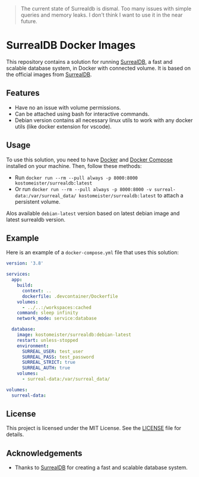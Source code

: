 > The current state of Surrealdb is dismal. Too many issues with simple queries and memory leaks. I don't think I want to use it in the near future.

# SurrealDB Docker Images

This repository contains a solution for running [SurrealDB], a fast and scalable database system, in Docker with connected volume. It is based on the official images from [SurrealDB].

## Features

- Have no an issue with volume permissions.
- Can be attached using bash for interactive commands.
- Debian version contains all necessary linux utils to work with any docker utils (like docker extension for vscode).

## Usage

To use this solution, you need to have [Docker] and [Docker Compose] installed on your machine. Then, follow these methods:

- Run `docker run --rm --pull always -p 8000:8000 kostomeister/surrealdb:latest`
- Or run `docker run --rm --pull always -p 8000:8000 -v surreal-data:/var/surreal_data/ kostomeister/surrealdb:latest`
to attach a persistent volume.

Alos available `debian-latest` version based on latest debian image and latest surrealdb version.

## Example

Here is an example of a `docker-compose.yml` file that uses this solution:

```yaml
version: '3.8'

services:
  app:
    build:
      context: ..
      dockerfile: .devcontainer/Dockerfile
    volumes:
      - ../..:/workspaces:cached
    command: sleep infinity
    network_mode: service:database

  database:
    image: kostomeister/surrealdb:debian-latest
    restart: unless-stopped
    environment:
      SURREAL_USER: test_user
      SURREAL_PASS: test_password
      SURREAL_STRICT: true
      SURREAL_AUTH: true
    volumes:
      - surreal-data:/var/surreal_data/

volumes:
  surreal-data:
```

## License

This project is licensed under the MIT License. See the [LICENSE] file for details.

## Acknowledgements

- Thanks to [SurrealDB] for creating a fast and scalable database system.

[SurrealDB]: https://surrealdb.com/
[Docker]: https://www.docker.com/
[Docker Compose]: https://docs.docker.com/compose/
[LICENSE]: ../blob/master/LICENSE
